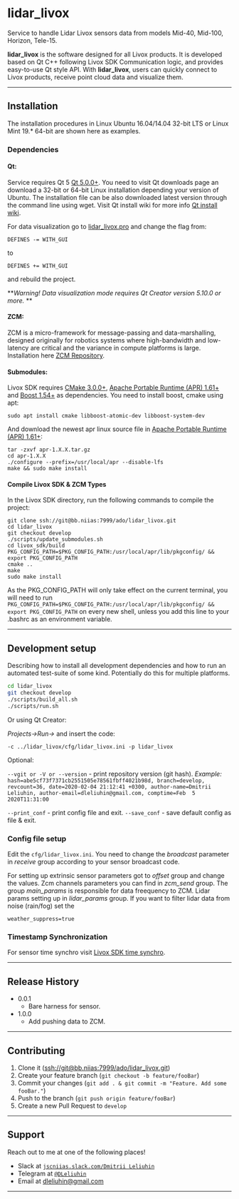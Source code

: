 # lidar_livox
Service to handle Lidar Livox sensors data from models Mid-40, Mid-100, Horizon, Tele-15.

**lidar_livox** is the software designed for all Livox products. It is developed based on Qt C++ following Livox SDK Communication logic, and provides easy-to-use Qt style API. With **lidar_livox**, users can quickly connect to Livox products, receive point cloud data and visualize them.

---

## Installation

The installation procedures in Linux Ubuntu 16.04/14.04 32-bit LTS or Linux Mint 19.* 64-bit are shown here as examples.

### Dependencies

#### Qt:

Service requires Qt 5 [Qt 5.0.0+](https://www.qt.io/download-open-source#section-2). You need to visit Qt downloads page an download a 32-bit or 64-bit Linux installation depending your version of Ubuntu. The installation file can be also downloaded latest version through the command line using wget. Visit Qt install wiki for more info [Qt install wiki](https://wiki.qt.io/Install_Qt_5_on_Ubuntu).

For data visualization go to [lidar_livox.pro](http://bb.niias/projects/ADO/repos/lidar_livox/browse/lidar_livox.pro?at=refs%2Fheads%2Fdevelop) and change the flag from:
```
DEFINES -= WITH_GUI
```
to
```
DEFINES += WITH_GUI
```
and rebuild the project.

***Warning! Data visualization mode requires Qt Creator version 5.10.0 or more.* **

#### ZCM:

ZCM is a micro-framework for message-passing and data-marshalling, designed originally for robotics systems where high-bandwidth and low-latency are critical and the variance in compute platforms is large. Installation here [ZCM Repository](https://github.com/ZeroCM/zcm).

#### Submodules:

Livox SDK requires [CMake 3.0.0+](https://cmake.org/), [Apache Portable Runtime (APR) 1.61+](http://apr.apache.org/) and [Boost 1.54+](https://www.boost.org/) as dependencies. You need to install boost, cmake using apt:
```
sudo apt install cmake libboost-atomic-dev libboost-system-dev
```
And download the newest apr linux source file in [Apache Portable Runtime (APR) 1.61+](http://apr.apache.org/):
```
tar -zxvf apr-1.X.X.tar.gz
cd apr-1.X.X
./configure --prefix=/usr/local/apr --disable-lfs
make && sudo make install
```
#### Compile Livox SDK & ZCM Types
In the Livox SDK directory, run the following commands to compile the project:
```
git clone ssh://git@bb.niias:7999/ado/lidar_livox.git
cd lidar_livox
git checkout develop
./scripts/update_submodules.sh
cd livox_sdk/build
PKG_CONFIG_PATH=$PKG_CONFIG_PATH:/usr/local/apr/lib/pkgconfig/ && export PKG_CONFIG_PATH
cmake ..
make
sudo make install
```
As the PKG_CONFIG_PATH will only take effect on the current terminal, you will need to run `PKG_CONFIG_PATH=$PKG_CONFIG_PATH:/usr/local/apr/lib/pkgconfig/ && export PKG_CONFIG_PATH` on every new shell, unless you add this line to your .bashrc as an environment variable.

---

## Development setup

Describing how to install all development dependencies and how to run an automated test-suite of some kind. Potentially do this for multiple platforms.

```sh
cd lidar_livox
git checkout develop
./scripts/build_all.sh
./scripts/run.sh
```
Or using Qt Creator:

*Projects->Run->* and insert the code:
```
-c ../lidar_livox/cfg/lidar_livox.ini -p lidar_livox
```

Optional:

```--vgit or -V or --version``` - print repository version (git hash).
*Example:* ```hash=abe5cf73f7371cb2551505e78561fbff4021b98d, branch=develop, revcount=36, date=2020-02-04 21:12:41 +0300, author-name=Dmitrii Leliuhin, author-email=dleliuhin@gmail.com, comptime=Feb  5 2020T11:31:00```

```--print_conf``` - print config file and exit.
```--save_conf``` - save default config as file & exit.

### Config file setup

Edit the ```cfg/lidar_livox.ini```. You need to change the *broadcast* parameter in *receive* group according to your sensor broadcast code.

For setting up extrinsic sensor parameters got to *offset* group and change the values. 
Zcm channels parameters you can find in *zcm_send* group.
The group *main_params* is responsible for data freequency to ZCM.
Lidar params setting up in *lidar_params* group. If you want to filter lidar data from noise (rain/fog) set the
```
weather_suppress=true
```

### Timestamp Synchronization
For sensor time synchro visit [Livox SDK time synchro](https://github.com/Livox-SDK/Livox-SDK/wiki/Timestamp-Synchronization).

---

## Release History

* 0.0.1
    * Bare harness for sensor.
* 1.0.0
    * Add pushing data to ZCM.

---
    
## Contributing

1. Clone it (<ssh://git@bb.niias:7999/ado/lidar_livox.git>)
2. Create your feature branch (`git checkout -b feature/fooBar`)
3. Commit your changes (`git add . & git commit -m "Feature. Add some fooBar."`)
4. Push to the branch (`git push origin feature/fooBar`)
5. Create a new Pull Request to `develop`

---

## Support

Reach out to me at one of the following places!

- Slack at <a href="http://jscniias.slack.com" target="_blank">`jscniias.slack.com/Dmitrii Leliuhin`</a>
- Telegram at <a href="http://https://telegram.org" target="_blank">`@DLeliuhin`</a>
- Email at dleliuhin@gmail.com
---
